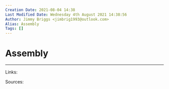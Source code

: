 ```yaml
---
Creation Date: 2021-08-04 14:38
Last Modified Date: Wednesday 4th August 2021 14:38:56
Author: Jimmy Briggs <jimbrig1993@outlook.com>
Alias: Assembly
Tags: []
---
```


# Assembly

***

Links: 

Sources:

